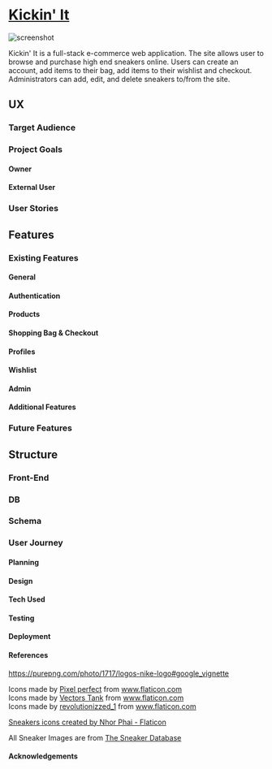 # [Kickin' It](https://kickin-it-744f171f0d02.herokuapp.com)


![screenshot](documentation/)

Kickin' It is a full-stack e-commerce web application. The site allows user to browse and purchase high end sneakers online.
Users can create an account, add items to their bag, add items to their wishlist and checkout.
Administrators can add, edit, and delete sneakers to/from the site.

## UX

### Target Audience

### Project Goals

#### Owner

#### External User

### User Stories

## Features

### Existing Features

#### General

#### Authentication

#### Products

#### Shopping Bag & Checkout

#### Profiles

#### Wishlist

#### Admin

#### Additional Features

### Future Features

## Structure

### Front-End

### DB

### Schema

### User Journey

#### Planning

#### Design

#### Tech Used

#### Testing

#### Deployment

#### References

https://purepng.com/photo/1717/logos-nike-logo#google_vignette

<div>Icons made by <a href="https://www.flaticon.com/authors/pixel-perfect" title="Pixel perfect">Pixel perfect</a> from <a href="https://www.flaticon.com/" title="Flaticon">www.flaticon.com</a></div><div>Icons made by <a href="https://www.flaticon.com/authors/vectors-tank" title="Vectors Tank">Vectors Tank</a> from <a href="https://www.flaticon.com/" title="Flaticon">www.flaticon.com</a></div><div>Icons made by <a href="https://www.flaticon.com/authors/revolutionizzed-1" title="revolutionizzed_1">revolutionizzed_1</a> from <a href="https://www.flaticon.com/" title="Flaticon">www.flaticon.com</a></div>

<a href="https://www.flaticon.com/free-icons/sneakers" title="sneakers icons">Sneakers icons created by Nhor Phai - Flaticon</a>

All Sneaker Images are from <a href="https://thesneakerdatabase.com/sneakers" title="sneakers">The Sneaker Database</a>

#### Acknowledgements